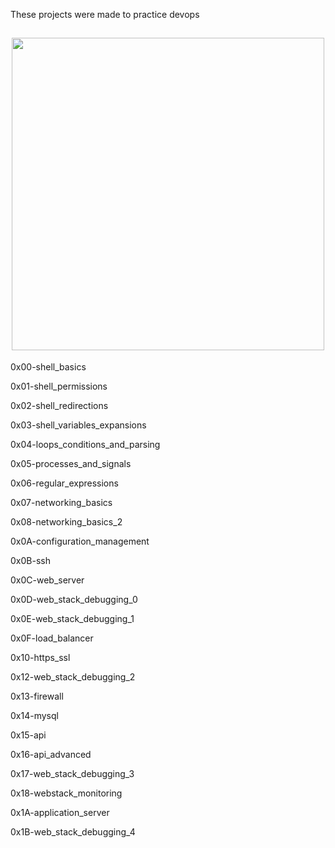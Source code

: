 These projects were made to practice devops

<h2 align="center"><img src="https://www.programaenlinea.net/wp-content/uploads/2020/02/devops-1.png" width="500"/></h2> 

0x00-shell_basics

0x01-shell_permissions

0x02-shell_redirections

0x03-shell_variables_expansions

0x04-loops_conditions_and_parsing

0x05-processes_and_signals

0x06-regular_expressions

0x07-networking_basics

0x08-networking_basics_2

0x0A-configuration_management

0x0B-ssh

0x0C-web_server

0x0D-web_stack_debugging_0

0x0E-web_stack_debugging_1

0x0F-load_balancer

0x10-https_ssl

0x12-web_stack_debugging_2

0x13-firewall

0x14-mysql

0x15-api

0x16-api_advanced

0x17-web_stack_debugging_3

0x18-webstack_monitoring

0x1A-application_server

0x1B-web_stack_debugging_4
